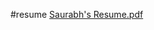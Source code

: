 #resume
[Saurabh's Resume.pdf](https://github.com/Saurabhkr952/resume/files/10096412/Saurabh.s.Resume.pdf)
